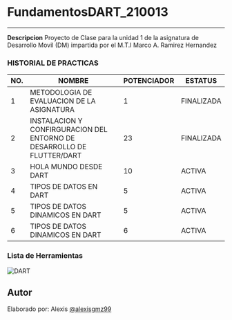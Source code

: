 # FundamentosDART_210013
-------

**Descripcion**
Proyecto de Clase para la unidad 1 de la asignatura de Desarrollo Movil (DM) impartida por 
el M.T.I Marco A. Ramirez Hernandez

### HISTORIAL DE PRACTICAS
|NO.|NOMBRE|POTENCIADOR|ESTATUS|
|--|--|--|--|
|1|METODOLOGIA DE EVALUACION DE LA ASIGNATURA|1|FINALIZADA
|2|INSTALACION Y CONFIRGURACION DEL ENTORNO DE DESARROLLO DE FLUTTER/DART|23|FINALIZADA|
|3|HOLA MUNDO DESDE DART |10|ACTIVA|
|4|TIPOS DE DATOS EN DART |5|ACTIVA|
|5|TIPOS DE DATOS DINAMICOS EN DART	|5|ACTIVA
|6|TIPOS DE DATOS DINAMICOS EN DART	|6|ACTIVA


### Lista de Herramientas
![DART](https://img.shields.io/badge/Dart-0175C2?style=for-the-badge&logo=dart&logoColor=white)

## Autor
Elaborado por: Alexis [@alexisgmz99](https://github.com/alexisgmz99)
